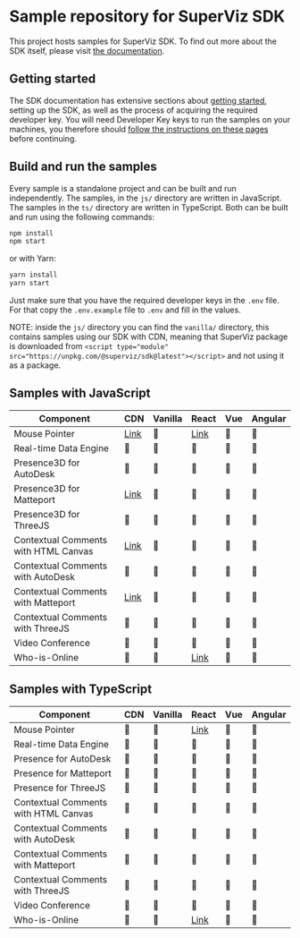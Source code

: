 # Sample repository for SuperViz SDK

This project hosts samples for SuperViz SDK. To find out more about the SDK itself, please visit [the documentation](https://docs.superviz.com/).

## Getting started

The SDK documentation has extensive sections about [getting started](https://docs.superviz.com/getting-started/quickstart), setting up the SDK, as well as the process of acquiring the required developer key. You will need Developer Key keys to run the samples on your machines, you therefore should [follow the instructions on these pages](https://docs.superviz.com/getting-started/setting-account) before continuing.

## Build and run the samples

Every sample is a standalone project and can be built and run independently. The samples, in the `js/` directory are written in JavaScript. The samples in the `ts/` directory are written in TypeScript. Both can be built and run using the following commands:

```bash
npm install
npm start
```

or with Yarn:

```bash
yarn install
yarn start
```

Just make sure that you have the required developer keys in the `.env` file. For that copy the `.env.example` file to `.env` and fill in the values.

NOTE: inside the `js/` directory you can find the `vanilla/` directory, this contains samples using our SDK with CDN, meaning that SuperViz package is downloaded from `<script type="module" src="https://unpkg.com/@superviz/sdk@latest"></script>` and not using it as a package.

## Samples with JavaScript

| Component                            | CDN                                             | Vanilla | React                             | Vue | Angular |
| ------------------------------------ | ----------------------------------------------- | ------- | --------------------------------- | --- | ------- |
| Mouse Pointer                        | [Link](/js/cdn/mouse-pointers/)                 | 🔄️     | [Link](/js/react/mouse-pointers/) | 🔄️ | 🔄️     |
| Real-time Data Engine                | 🔄️                                              | 🔄️     | 🔄️                                | 🔄️ | 🔄️     |
| Presence3D for AutoDesk              | 🔄️                                              | 🔄️     | 🔄️                                | 🔄️ | 🔄️     |
| Presence3D for Matteport             | [Link](/js/cdn/matterport/)                     | 🔄️     | 🔄️                                | 🔄️ | 🔄️     |
| Presence3D for ThreeJS               | 🔄️                                              | 🔄️     | 🔄️                                | 🔄️ | 🔄️     |
| Contextual Comments with HTML Canvas | [Link](/js/cdn/contextual-comments-html/)       | 🔄️     | 🔄️                                | 🔄️ | 🔄️     |
| Contextual Comments with AutoDesk    | 🔄️                                              | 🔄️     | 🔄️                                | 🔄️ | 🔄️     |
| Contextual Comments with Matteport   | [Link](/js/cdn/contextual-comments-matterport/) | 🔄️     | 🔄️                                | 🔄️ | 🔄️     |
| Contextual Comments with ThreeJS     | 🔄️                                              | 🔄️     | 🔄️                                | 🔄️ | 🔄️     |
| Video Conference                     | 🔄️                                              | 🔄️     | 🔄️                                | 🔄️ | 🔄️     |
| Who-is-Online                        | 🔄️                                              | 🔄️     | [Link](/js/react/who-is-online/)  | 🔄️ | 🔄️     |

## Samples with TypeScript

| Component                            | CDN | Vanilla | React                             | Vue | Angular |
| ------------------------------------ | --- | ------- | --------------------------------- | --- | ------- |
| Mouse Pointer                        | 🔄️ | 🔄️     | [Link](/ts/react/mouse-pointers/) | 🔄️ | 🔄️     |
| Real-time Data Engine                | 🔄️ | 🔄️     | 🔄️                                | 🔄️ | 🔄️     |
| Presence for AutoDesk                | 🔄️ | 🔄️     | 🔄️                                | 🔄️ | 🔄️     |
| Presence for Matteport               | 🔄️ | 🔄️     | 🔄️                                | 🔄️ | 🔄️     |
| Presence for ThreeJS                 | 🔄️ | 🔄️     | 🔄️                                | 🔄️ | 🔄️     |
| Contextual Comments with HTML Canvas | 🔄️ | 🔄️     | 🔄️                                | 🔄️ | 🔄️     |
| Contextual Comments with AutoDesk    | 🔄️ | 🔄️     | 🔄️                                | 🔄️ | 🔄️     |
| Contextual Comments with Matteport   | 🔄️ | 🔄️     | 🔄️                                | 🔄️ | 🔄️     |
| Contextual Comments with ThreeJS     | 🔄️ | 🔄️     | 🔄️                                | 🔄️ | 🔄️     |
| Video Conference                     | 🔄️ | 🔄️     | 🔄️                                | 🔄️ | 🔄️     |
| Who-is-Online                        | 🔄️ | 🔄️     | [Link](/ts/react/who-is-online/)  | 🔄️ | 🔄️     |
